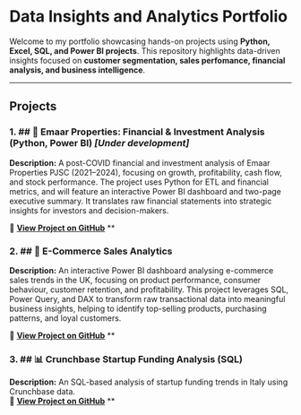 # Data Insights and Analytics Portfolio

Welcome to my portfolio showcasing hands-on projects using **Python, Excel, SQL, and Power BI projects**. This repository highlights data-driven insights focused on **customer segmentation, sales perfomance, financial analysis, and business intelligence**.

---
##  Projects
### 1. ## 🏢 Emaar Properties: Financial & Investment Analysis (Python, Power BI) *[Under development]*
**Description:** A post-COVID financial and investment analysis of Emaar Properties PJSC (2021–2024), focusing on growth, profitability, cash flow, and stock performance.
The project uses Python for ETL and financial metrics, and will feature an interactive Power BI dashboard and two-page executive summary. It translates raw financial statements into strategic insights for investors and decision-makers.

🔗 **[View Project on GitHub](https://github.com/MariaElenaLasiu/EMAAR-Properties-Financial-Analysis)**
**

### 2. ## 🛒 E-Commerce Sales Analytics 
**Description:** An interactive Power BI dashboard analysing e-commerce sales trends in the UK, focusing on product performance, consumer behaviour, customer retention, and profitability. This project leverages SQL, Power Query, and DAX to transform raw transactional data into meaningful business insights, helping to identify top-selling products, purchasing patterns, and loyal customers.

🔗 **[View Project on GitHub](https://github.com/MariaElenaLasiu/E-Commerce-Sales-Analytics)**
**

### 3. ## 📊 Crunchbase Startup Funding Analysis (SQL)
**Description:** An SQL-based analysis of startup funding trends in Italy using Crunchbase data.  
🔗 **[View Project on GitHub](https://github.com/MariaElenaLasiu/Crunchbase-Funding-Analysis.git)**
**
